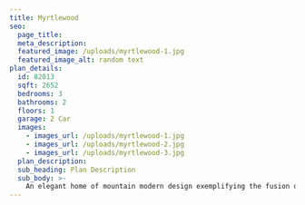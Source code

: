 ```yaml
---
title: Myrtlewood
seo:
  page_title:
  meta_description:
  featured_image: /uploads/myrtlewood-1.jpg
  featured_image_alt: random text
plan_details:
  id: 82013
  sqft: 2652
  bedrooms: 3
  bathrooms: 2
  floors: 1
  garage: 2 Car
  images:
    - images_url: /uploads/myrtlewood-1.jpg
    - images_url: /uploads/myrtlewood-2.jpg
    - images_url: /uploads/myrtlewood-3.jpg
  plan_description:
  sub_heading: Plan Description
  sub_body: >-
    An elegant home of mountain modern design exemplifying the fusion of the clean crisp linear look of a very modern design into a mountainous environment. Soaring expanse of glass and natural reclaimed wood allows the homeowner the open living environment sought after by most of today's homebuyers. Additionally, many very private spaces are incorporated within the design for the separation of lifestyles for each person of the family's individual requirements. There is even a safe room incorporated in the home for the safety of the family. Simply stated, an amazing statement of the homeowners lifestyle and status statement.
---
```

